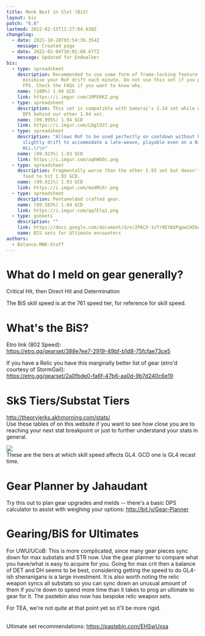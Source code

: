 ```yaml
---
title: Monk Best in Slot (BiS)
layout: bis
patch: "6.0"
lastmod: 2022-02-15T11:27:04.630Z
changelog:
  - date: 2021-10-28T03:54:36.354Z
    message: Created page
  - date: 2022-02-04T10:01:08.677Z
    message: Updated for Endwalker
bis:
  - type: spreadsheet
    description: Recommended to use some form of frame-locking feature in order to
      minimise your RoF drift each minute. Do not use this set if you play at 60
      FPS. Check the FAQs if you want to know why.
    name: (100%) 1.94 GCD
    link: https://i.imgur.com/1MPEKKZ.png
  - type: spreadsheet
    description: This set is compatible with Samurai's 2.14 set while only being 0.5
      DPS behind our other 1.94 set.
    name: (99.995%) 1.94 GCD
    link: https://i.imgur.com/LDglO37.png
  - type: spreadsheet
    description: "Allows RoF to be used perfectly on cooldown without having to
      slightly drift to accommodate a late-weave, playable even on a Nintendo
      Wii.\r\n"
    name: (99.923%) 1.93 GCD
    link: https://i.imgur.com/aqhWbOc.png
  - type: spreadsheet
    description: Fragmentally worse than the other 1.93 set but doesn't rely on SkS
      food to hit 1.93 GCD.
    name: (99.911%) 1.93 GCD
    link: https://i.imgur.com/modMsXr.png
  - type: spreadsheet
    description: Pentamelded crafted gear.
    name: (89.583%) 1.94 GCD
    link: https://i.imgur.com/qq7Elq1.png
  - type: gsheets
    description: ""
    link: https://docs.google.com/document/d/e/2PACX-1vTr8EtW1PgpwCHIGw5pEq0LD_uLRgtdk6mNJEe2b4LvAMwTpB8KqNjcxLbxsgfIRkesAUCrhkg_ICxN/pub
    name: BIS sets for Ultimate encounters
authors:
  - Balance-MNK-Staff
---
```

# What do I meld on gear generally?

Critical Hit, then Direct Hit and Determination

The BiS skill speed is at the 761 speed tier, for reference for skill speed.

# What's the BiS?

Etro link (802 Speed):  
<https://etro.gg/gearset/388e7ee7-2919-49bf-b1d8-75fcfae73ce5>

If you have a Relic you have this marginally better list of gear (etro'd courtesy of StormGail):  
<https://etro.gg/gearset/2a0fbde0-fa6f-47b6-aa0d-9b7d240c6e19>
­

# SkS Tiers/Substat Tiers

<http://theoryjerks.akhmorning.com/stats/>\
Use these tables of on this website if you want to see how close you are to reaching your next stat breakpoint or just to further understand your stats in general.

![](https://i.imgur.com/4IIF3ey.png)\
These are the tiers at which skill speed affects GL4. GCD one is GL4 recast time.

# Gear Planner by Jahaudant

Try this out to plan gear upgrades and melds -- there's a basic DPS calculator to assist with weighing your options:  <http://bit.ly/Gear-Planner>

# Gearing/BiS for Ultimates

For UWU/UCoB: This is more complicated, since many gear pieces sync down for max substats and STR now. Use the gear planner to compare what you have/what is easy to acquire for you. Going for max crit then a balance of DET and DH seems to be best, considering getting the speed to do GL4-ish shenanigans is a large investment. It is also worth noting the relic weapon syncs all substats so you can sync down an unusual amount of them if you're down to spend more time than it takes to prog an ultimate to gear for it. The pastebin also now has bespoke relic weapon sets.

For TEA, we're not quite at that point yet so it'll be more rigid.  

\
­Ultimate set recommendations: <https://pastebin.com/EHSwUxsa>